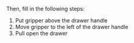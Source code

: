 

Then, fill in the following steps:

1. Put gripper above the drawer handle
2. Move gripper to the left of the drawer handle
3. Pull open the drawer